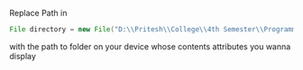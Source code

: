 Replace Path in 
```java
File directory = new File("D:\\Pritesh\\College\\4th Semester\\Programming In Java\\Practicals\\_35");
```
with the path to folder on your device whose contents attributes you wanna display
